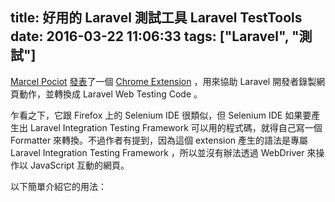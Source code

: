 title: 好用的 Laravel 測試工具 Laravel TestTools
date: 2016-03-22 11:06:33
tags: ["Laravel", "測試"]
---

[Marcel Pociot](http://marcelpociot.com/) [發表](http://marcelpociot.com/blog/2016-03-21-laravel-testtools)了一個 [Chrome Extension](https://chrome.google.com/webstore/detail/laravel-testtools/ddieaepnbjhgcbddafciempnibnfnakl) ，用來協助 Laravel 開發者錄製網頁動作，並轉換成 Laravel Web Testing Code 。

乍看之下，它跟 Firefox 上的 Selenium IDE 很類似，但 Selenium IDE 如果要產生出 Laravel Integration Testing Framework 可以用的程式碼，就得自己寫一個 Formatter 來轉換。不過作者有提到，因為這個 extension 產生的語法是專屬 Laravel Integration Testing Framework ，所以並沒有辦法透過 WebDriver 來操作以 JavaScript 互動的網頁。

以下簡單介紹它的用法：

<!-- more -->

